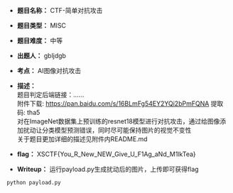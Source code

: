 * **题目名称：** CTF-简单对抗攻击

* **题目类型：** MISC

* **题目难度：** 中等

* **出题人：** gbljdgb

* **考点：**  AI图像对抗攻击

* **描述：**  
题目判定后端链接：......  
附件下载: https://pan.baidu.com/s/16BLmFg54EY2YQi2bPmFQNA 提取码: tha5  
对在ImageNet数据集上预训练的resnet18模型进行对抗攻击，通过给图像添加扰动让分类模型预测错误，同时尽可能保持图片的视觉不变性  
关于题目更加详细的描述见附件内README.md

* **flag：** XSCTF{You_R_New_NEW_Give_U_F1Ag_aNd_M1lkTea}

* **Writeup：**
运行payload.py生成扰动后的图片，上传即可获得flag
```python
python payload.py
```
